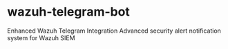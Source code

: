 # wazuh-telegram-bot
Enhanced Wazuh Telegram Integration Advanced security alert notification system for Wazuh SIEM
